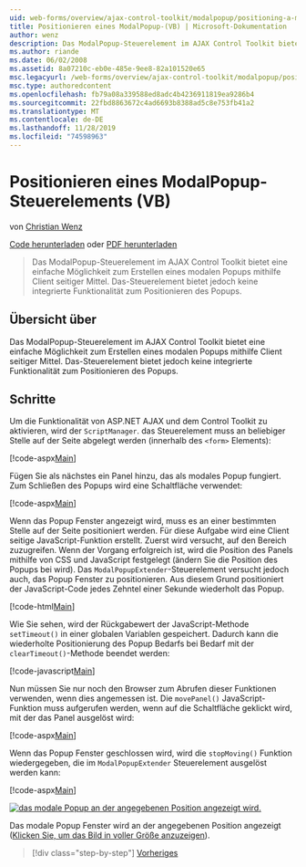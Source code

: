 ```yaml
---
uid: web-forms/overview/ajax-control-toolkit/modalpopup/positioning-a-modalpopup-vb
title: Positionieren eines ModalPopup-(VB) | Microsoft-Dokumentation
author: wenz
description: Das ModalPopup-Steuerelement im AJAX Control Toolkit bietet eine einfache Möglichkeit zum Erstellen eines modalen Popups mithilfe Client seitiger Mittel. Das Steuerelement bietet jedoch keine...
ms.author: riande
ms.date: 06/02/2008
ms.assetid: 8a07210c-eb0e-485e-9ee8-82a101520e65
msc.legacyurl: /web-forms/overview/ajax-control-toolkit/modalpopup/positioning-a-modalpopup-vb
msc.type: authoredcontent
ms.openlocfilehash: fb79a08a339588ed8adc4b4236911819ea9286b4
ms.sourcegitcommit: 22fbd8863672c4ad6693b8388ad5c8e753fb41a2
ms.translationtype: MT
ms.contentlocale: de-DE
ms.lasthandoff: 11/28/2019
ms.locfileid: "74598963"
---
```

# <a name="positioning-a-modalpopup-vb"></a>Positionieren eines ModalPopup-Steuerelements (VB)

von [Christian Wenz](https://github.com/wenz)

[Code herunterladen](https://download.microsoft.com/download/2/4/0/24052038-f942-4336-905b-b60ae56f0dd5/ModalPopup4.vb.zip) oder [PDF herunterladen](https://download.microsoft.com/download/b/6/a/b6ae89ee-df69-4c87-9bfb-ad1eb2b23373/modalpopup4VB.pdf)

> Das ModalPopup-Steuerelement im AJAX Control Toolkit bietet eine einfache Möglichkeit zum Erstellen eines modalen Popups mithilfe Client seitiger Mittel. Das-Steuerelement bietet jedoch keine integrierte Funktionalität zum Positionieren des Popups.

## <a name="overview"></a>Übersicht über

Das ModalPopup-Steuerelement im AJAX Control Toolkit bietet eine einfache Möglichkeit zum Erstellen eines modalen Popups mithilfe Client seitiger Mittel. Das-Steuerelement bietet jedoch keine integrierte Funktionalität zum Positionieren des Popups.

## <a name="steps"></a>Schritte

Um die Funktionalität von ASP.NET AJAX und dem Control Toolkit zu aktivieren, wird der `ScriptManager`. das Steuerelement muss an beliebiger Stelle auf der Seite abgelegt werden (innerhalb des `<form>` Elements):

[!code-aspx[Main](positioning-a-modalpopup-vb/samples/sample1.aspx)]

Fügen Sie als nächstes ein Panel hinzu, das als modales Popup fungiert. Zum Schließen des Popups wird eine Schaltfläche verwendet:

[!code-aspx[Main](positioning-a-modalpopup-vb/samples/sample2.aspx)]

Wenn das Popup Fenster angezeigt wird, muss es an einer bestimmten Stelle auf der Seite positioniert werden. Für diese Aufgabe wird eine Client seitige JavaScript-Funktion erstellt. Zuerst wird versucht, auf den Bereich zuzugreifen. Wenn der Vorgang erfolgreich ist, wird die Position des Panels mithilfe von CSS und JavaScript festgelegt (ändern Sie die Position des Popups bei wird). Das `ModalPopupExtender`-Steuerelement versucht jedoch auch, das Popup Fenster zu positionieren. Aus diesem Grund positioniert der JavaScript-Code jedes Zehntel einer Sekunde wiederholt das Popup.

[!code-html[Main](positioning-a-modalpopup-vb/samples/sample3.html)]

Wie Sie sehen, wird der Rückgabewert der JavaScript-Methode `setTimeout()` in einer globalen Variablen gespeichert. Dadurch kann die wiederholte Positionierung des Popup Bedarfs bei Bedarf mit der `clearTimeout()`-Methode beendet werden:

[!code-javascript[Main](positioning-a-modalpopup-vb/samples/sample4.js)]

Nun müssen Sie nur noch den Browser zum Abrufen dieser Funktionen verwenden, wenn dies angemessen ist. Die `movePanel()` JavaScript-Funktion muss aufgerufen werden, wenn auf die Schaltfläche geklickt wird, mit der das Panel ausgelöst wird:

[!code-aspx[Main](positioning-a-modalpopup-vb/samples/sample5.aspx)]

Wenn das Popup Fenster geschlossen wird, wird die `stopMoving()` Funktion wiedergegeben, die im `ModalPopupExtender` Steuerelement ausgelöst werden kann:

[!code-aspx[Main](positioning-a-modalpopup-vb/samples/sample6.aspx)]

[![das modale Popup an der angegebenen Position angezeigt wird.](positioning-a-modalpopup-vb/_static/image2.png)](positioning-a-modalpopup-vb/_static/image1.png)

Das modale Popup Fenster wird an der angegebenen Position angezeigt ([Klicken Sie, um das Bild in voller Größe anzuzeigen](positioning-a-modalpopup-vb/_static/image3.png)).

> [!div class="step-by-step"]
> [Vorheriges](handling-postbacks-from-a-modalpopup-vb.md)
